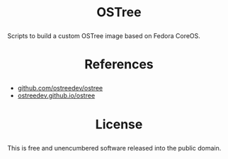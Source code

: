 ﻿<!-- This is free and unencumbered software released into the public domain -->

# <p align=center>OSTree

Scripts to build a custom OSTree image based on Fedora CoreOS.

# <p align=center>References

- [github.com/ostreedev/ostree](https://github.com/ostreedev/ostree)
- [ostreedev.github.io/ostree](https://ostreedev.github.io/ostree)

# <p align=center>License

This is free and unencumbered software released into the public domain.
